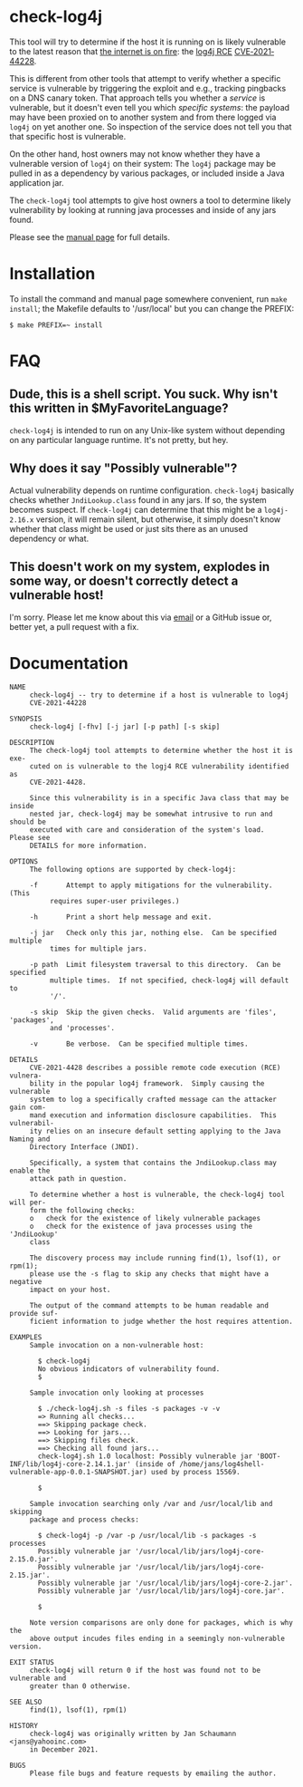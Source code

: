 check-log4j
===========

This tool will try to determine if the host it is
running on is likely vulnerable to the latest reason
that [the internet is on
fire](https://istheinternetonfire.com): the [log4j
RCE](https://logging.apache.org/log4j/2.x/security.html)
[CVE‐2021‐44228](https://cve.mitre.org/cgi-bin/cvename.cgi?name=CVE-2021-44228).

This is different from other tools that attempt to
verify whether a specific service is vulnerable by
triggering the exploit and e.g., tracking pingbacks on
a DNS canary token.  That approach tells you whether a
_service_ is vulnerable, but it doesn't even tell you
which _specific systems_: the payload may have been
proxied on to another system and from there logged via
`log4j` on yet another one.  So inspection of the
service does not tell you that that specific host is
vulnerable.

On the other hand, host owners may not know whether
they have a vulnerable version of `log4j` on their
system: The `log4j` package may be pulled in as a
dependency by various packages, or included inside a
Java application jar.

The `check-log4j` tool attempts to give host owners a
tool to determine likely vulnerability by looking at
running java processes and inside of any jars found.

Please see the [manual
page](./doc/check-log4j.1.txt) for full
details.

Installation
============

To install the command and manual page somewhere
convenient, run `make install`; the Makefile defaults
to '/usr/local' but you can change the PREFIX:

```
$ make PREFIX=~ install
```

FAQ
===

## Dude, this is a shell script. You suck. Why isn't this written in $MyFavoriteLanguage?

`check-log4j` is intended to run on any Unix-like
system without depending on any particular language
runtime.  It's not pretty, but hey.

## Why does it say "Possibly vulnerable"?

Actual vulnerability depends on runtime configuration.
`check-log4j` basically checks whether
`JndiLookup.class` found in any jars.  If so, the
system becomes suspect.  If `check-log4j` can
determine that this might be a `log4j-2.16.x` version,
it will remain silent, but otherwise, it simply
doesn't know whether that class might be used or just
sits there as an unused dependency or what.

## This doesn't work on my system, explodes in some way, or doesn't correctly detect a vulnerable host!

I'm sorry.  Please let me know about this via
[email](mailto:jans@yahooinc.com) or a GitHub
issue or, better yet, a pull request with a fix.


Documentation
=============

```
NAME
     check-log4j -- try to determine if a host is vulnerable to log4j
     CVE-2021-44228

SYNOPSIS
     check-log4j [-fhv] [-j jar] [-p path] [-s skip]

DESCRIPTION
     The check-log4j tool attempts to determine whether the host it is exe-
     cuted on is vulnerable to the logj4 RCE vulnerability identified as
     CVE-2021-4428.

     Since this vulnerability is in a specific Java class that may be inside
     nested jar, check-log4j may be somewhat intrusive to run and should be
     executed with care and consideration of the system's load.	 Please see
     DETAILS for more information.

OPTIONS
     The following options are supported by check-log4j:

     -f	      Attempt to apply mitigations for the vulnerability.  (This
	      requires super-user privileges.)

     -h	      Print a short help message and exit.

     -j jar   Check only this jar, nothing else.  Can be specified multiple
	      times for multiple jars.

     -p path  Limit filesystem traversal to this directory.  Can be specified
	      multiple times.  If not specified, check-log4j will default to
	      '/'.

     -s skip  Skip the given checks.  Valid arguments are 'files', 'packages',
	      and 'processes'.

     -v	      Be verbose.  Can be specified multiple times.

DETAILS
     CVE-2021-4428 describes a possible remote code execution (RCE) vulnera-
     bility in the popular log4j framework.  Simply causing the vulnerable
     system to log a specifically crafted message can the attacker gain com-
     mand execution and information disclosure capabilities.  This vulnerabil-
     ity relies on an insecure default setting applying to the Java Naming and
     Directory Interface (JNDI).

     Specifically, a system that contains the JndiLookup.class may enable the
     attack path in question.

     To determine whether a host is vulnerable, the check-log4j tool will per-
     form the following checks:
     o	 check for the existence of likely vulnerable packages
     o	 check for the existence of java processes using the 'JndiLookup'
	 class

     The discovery process may include running find(1), lsof(1), or rpm(1);
     please use the -s flag to skip any checks that might have a negative
     impact on your host.

     The output of the command attempts to be human readable and provide suf-
     ficient information to judge whether the host requires attention.

EXAMPLES
     Sample invocation on a non-vulnerable host:

	   $ check-log4j
	   No obvious indicators of vulnerability found.
	   $

     Sample invocation only looking at processes

	   $ ./check-log4j.sh -s files -s packages -v -v
	   => Running all checks...
	   ==> Skipping package check.
	   ==> Looking for jars...
	   ==> Skipping files check.
	   ==> Checking all found jars...
	   check-log4j.sh 1.0 localhost: Possibly vulnerable jar 'BOOT-INF/lib/log4j-core-2.14.1.jar' (inside of /home/jans/log4shell-vulnerable-app-0.0.1-SNAPSHOT.jar) used by process 15569.

	   $

     Sample invocation searching only /var and /usr/local/lib and skipping
     package and process checks:

	   $ check-log4j -p /var -p /usr/local/lib -s packages -s processes
	   Possibly vulnerable jar '/usr/local/lib/jars/log4j-core-2.15.0.jar'.
	   Possibly vulnerable jar '/usr/local/lib/jars/log4j-core-2.15.jar'.
	   Possibly vulnerable jar '/usr/local/lib/jars/log4j-core-2.jar'.
	   Possibly vulnerable jar '/usr/local/lib/jars/log4j-core.jar'.

	   $

     Note version comparisons are only done for packages, which is why the
     above output incudes files ending in a seemingly non-vulnerable version.

EXIT STATUS
     check-log4j will return 0 if the host was found not to be vulnerable and
     greater than 0 otherwise.

SEE ALSO
     find(1), lsof(1), rpm(1)

HISTORY
     check-log4j was originally written by Jan Schaumann <jans@yahooinc.com>
     in December 2021.

BUGS
     Please file bugs and feature requests by emailing the author.
```
